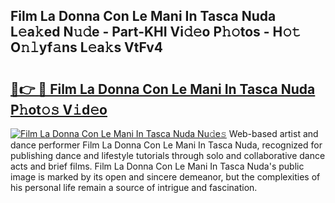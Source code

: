 ## Film La Donna Con Le Mani In Tasca Nuda L𝚎a𝚔ed N𝚞𝚍e - Part-KHI Vi𝚍𝚎o P𝚑𝚘tos - H𝚘𝚝 O𝚗𝚕yf𝚊ns L𝚎a𝚔s VtFv4

# <h2><a href="http://kfeskx7.oniu.top/?m=Film+La+Donna+Con+Le+Mani+In+Tasca+Nuda">🔗👉 🔴 Film La Donna Con Le Mani In Tasca Nuda P𝚑ot𝚘𝚜 V𝚒d𝚎o</a></h2>

[![Film La Donna Con Le Mani In Tasca Nuda Nu𝚍e𝚜](https://i.imgur.com/0qMVB7G.gif)](http://kfeskx7.oniu.top/?m=Film+La+Donna+Con+Le+Mani+In+Tasca+Nuda)
Web-based artist and dance performer Film La Donna Con Le Mani In Tasca Nuda, recognized for publishing dance and lifestyle tutorials through solo and collaborative dance acts and brief films. Film La Donna Con Le Mani In Tasca Nuda's public image is marked by its open and sincere demeanor, but the complexities of his personal life remain a source of intrigue and fascination.  
